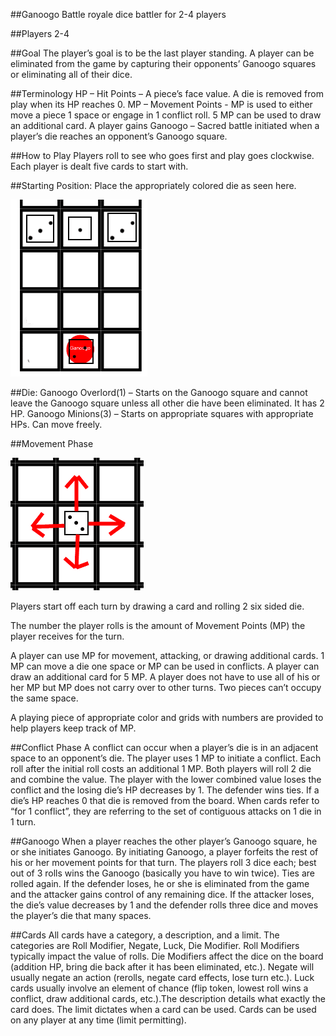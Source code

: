 ##Ganoogo
Battle royale dice battler for 2-4 players

##Players
2-4

##Goal
The player’s goal is to be the last player standing. A player can be eliminated from the game by capturing their opponents’ Ganoogo squares or eliminating all of their dice.

##Terminology
HP – Hit Points – A piece’s face value. A die is removed from play when its HP reaches 0.
MP – Movement Points - MP is used to either move a piece 1 space or engage in 1 conflict roll. 5 MP can be used to draw an additional card. A player gains 
Ganoogo – Sacred battle initiated when a player’s die reaches an opponent’s Ganoogo square. 

##How to Play
Players roll to see who goes first and play goes clockwise.
Each player is dealt five cards to start with.

##Starting Position:
Place the appropriately colored die as seen here.

![Starting](./images/instructions1.png)

##Die:
Ganoogo Overlord(1) – Starts on the Ganoogo square and cannot leave the Ganoogo square unless all other die have been eliminated. It has 2 HP. 
Ganoogo Minions(3) – Starts on appropriate squares with appropriate HPs. Can move freely.

##Movement Phase

![Moving](./images/instructions2.png)

Players start off each turn by drawing a card and rolling 2 six sided die.

The number the player rolls is the amount of Movement Points (MP) the player receives for the turn.

A player can use MP for movement, attacking, or drawing additional cards. 1 MP can move a die one space or MP can be used in conflicts. A player can draw an additional card for 5 MP. A player does not have to use all of his or her MP but MP does not carry over to other turns. Two pieces can’t occupy the same space.

A playing piece of appropriate color and grids with numbers are provided to help players keep track of MP.

##Conflict Phase
A conflict can occur when a player’s die is in an adjacent space to an opponent’s die. The player uses 1 MP to initiate a conflict. Each roll after the initial roll costs an additional 1 MP. Both players will roll 2 die and combine the value. The player with the lower combined value loses the conflict and the losing die’s HP decreases by 1. The defender wins ties. If a die’s HP reaches 0 that die is removed from the board. When cards refer to “for 1 conflict”, they are referring to the set of contiguous attacks on 1 die in 1 turn.

##Ganoogo
When a player reaches the other player’s Ganoogo square, he or she initiates Ganoogo. By initiating Ganoogo, a player forfeits the rest of his or her movement points for that turn. The players roll 3 dice each; best out of 3 rolls wins the Ganoogo (basically you have to win twice). Ties are rolled again. If the defender loses, he or she is eliminated from the game and the attacker gains control of any remaining dice. If the attacker loses, the die’s value decreases by 1 and the defender rolls three dice and moves the player’s die that many spaces.

##Cards
All cards have a category, a description, and a limit. The categories are Roll Modifier, Negate, Luck, Die Modifier. Roll Modifiers typically impact the value of rolls. Die Modifiers affect the dice on the board (addition HP, bring die back after it has been eliminated, etc.). Negate will usually negate an action (rerolls, negate card effects, lose turn etc.). Luck cards usually involve an element of chance (flip token, lowest roll wins a conflict, draw additional cards, etc.).The description details what exactly the card does. The limit dictates when a card can be used. Cards can be used on any player at any time (limit permitting).
